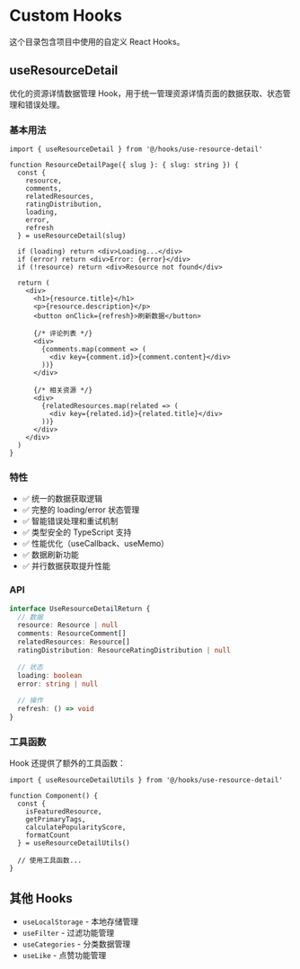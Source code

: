 # Custom Hooks

这个目录包含项目中使用的自定义 React Hooks。

## useResourceDetail

优化的资源详情数据管理 Hook，用于统一管理资源详情页面的数据获取、状态管理和错误处理。

### 基本用法

```tsx
import { useResourceDetail } from '@/hooks/use-resource-detail'

function ResourceDetailPage({ slug }: { slug: string }) {
  const { 
    resource, 
    comments, 
    relatedResources, 
    ratingDistribution,
    loading, 
    error, 
    refresh 
  } = useResourceDetail(slug)

  if (loading) return <div>Loading...</div>
  if (error) return <div>Error: {error}</div>
  if (!resource) return <div>Resource not found</div>

  return (
    <div>
      <h1>{resource.title}</h1>
      <p>{resource.description}</p>
      <button onClick={refresh}>刷新数据</button>
      
      {/* 评论列表 */}
      <div>
        {comments.map(comment => (
          <div key={comment.id}>{comment.content}</div>
        ))}
      </div>

      {/* 相关资源 */}
      <div>
        {relatedResources.map(related => (
          <div key={related.id}>{related.title}</div>
        ))}
      </div>
    </div>
  )
}
```

### 特性

- ✅ 统一的数据获取逻辑
- ✅ 完整的 loading/error 状态管理
- ✅ 智能错误处理和重试机制
- ✅ 类型安全的 TypeScript 支持
- ✅ 性能优化（useCallback、useMemo）
- ✅ 数据刷新功能
- ✅ 并行数据获取提升性能

### API

```typescript
interface UseResourceDetailReturn {
  // 数据
  resource: Resource | null
  comments: ResourceComment[]
  relatedResources: Resource[]
  ratingDistribution: ResourceRatingDistribution | null
  
  // 状态
  loading: boolean
  error: string | null
  
  // 操作
  refresh: () => void
}
```

### 工具函数

Hook 还提供了额外的工具函数：

```tsx
import { useResourceDetailUtils } from '@/hooks/use-resource-detail'

function Component() {
  const { 
    isFeaturedResource, 
    getPrimaryTags, 
    calculatePopularityScore,
    formatCount 
  } = useResourceDetailUtils()
  
  // 使用工具函数...
}
```

## 其他 Hooks

- `useLocalStorage` - 本地存储管理
- `useFilter` - 过滤功能管理  
- `useCategories` - 分类数据管理
- `useLike` - 点赞功能管理